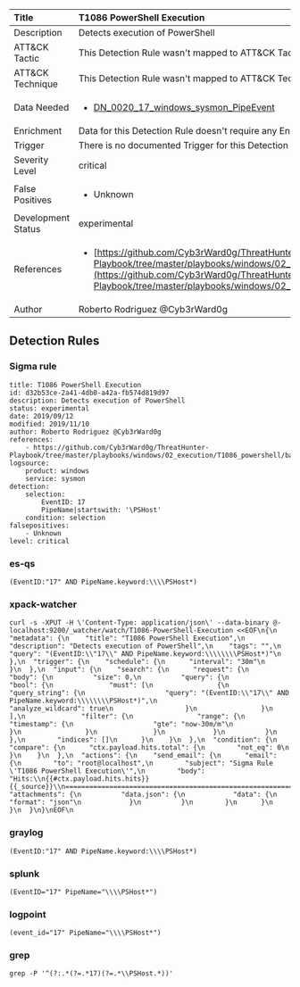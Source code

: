 | Title                | T1086 PowerShell Execution                                                                                                                                                 |
|:---------------------|:------------------------------------------------------------------------------------------------------------------------------------------------------------|
| Description          | Detects execution of PowerShell                                                                                                                                           |
| ATT&amp;CK Tactic    |   This Detection Rule wasn't mapped to ATT&amp;CK Tactic yet  |
| ATT&amp;CK Technique |  This Detection Rule wasn't mapped to ATT&amp;CK Technique yet  |
| Data Needed          | <ul><li>[DN_0020_17_windows_sysmon_PipeEvent](../Data_Needed/DN_0020_17_windows_sysmon_PipeEvent.md)</li></ul>  |
| Enrichment           |  Data for this Detection Rule doesn't require any Enrichments.  |
| Trigger              |  There is no documented Trigger for this Detection Rule yet  |
| Severity Level       | critical |
| False Positives      | <ul><li>Unknown</li></ul>  |
| Development Status   | experimental |
| References           | <ul><li>[https://github.com/Cyb3rWard0g/ThreatHunter-Playbook/tree/master/playbooks/windows/02_execution/T1086_powershell/basic_powershell_execution.md](https://github.com/Cyb3rWard0g/ThreatHunter-Playbook/tree/master/playbooks/windows/02_execution/T1086_powershell/basic_powershell_execution.md)</li></ul>  |
| Author               | Roberto Rodriguez @Cyb3rWard0g |


## Detection Rules

### Sigma rule

```
title: T1086 PowerShell Execution
id: d32b53ce-2a41-4db0-a42a-fb574d819d97
description: Detects execution of PowerShell
status: experimental
date: 2019/09/12
modified: 2019/11/10
author: Roberto Rodriguez @Cyb3rWard0g
references:
    - https://github.com/Cyb3rWard0g/ThreatHunter-Playbook/tree/master/playbooks/windows/02_execution/T1086_powershell/basic_powershell_execution.md
logsource:
    product: windows
    service: sysmon
detection:
    selection: 
        EventID: 17
        PipeName|startswith: '\PSHost'
    condition: selection
falsepositives:
    - Unknown
level: critical
```





### es-qs
    
```
(EventID:"17" AND PipeName.keyword:\\\\PSHost*)
```


### xpack-watcher
    
```
curl -s -XPUT -H \'Content-Type: application/json\' --data-binary @- localhost:9200/_watcher/watch/T1086-PowerShell-Execution <<EOF\n{\n  "metadata": {\n    "title": "T1086 PowerShell Execution",\n    "description": "Detects execution of PowerShell",\n    "tags": "",\n    "query": "(EventID:\\"17\\" AND PipeName.keyword:\\\\\\\\PSHost*)"\n  },\n  "trigger": {\n    "schedule": {\n      "interval": "30m"\n    }\n  },\n  "input": {\n    "search": {\n      "request": {\n        "body": {\n          "size": 0,\n          "query": {\n            "bool": {\n              "must": [\n                {\n                  "query_string": {\n                    "query": "(EventID:\\"17\\" AND PipeName.keyword:\\\\\\\\PSHost*)",\n                    "analyze_wildcard": true\n                  }\n                }\n              ],\n              "filter": {\n                "range": {\n                  "timestamp": {\n                    "gte": "now-30m/m"\n                  }\n                }\n              }\n            }\n          }\n        },\n        "indices": []\n      }\n    }\n  },\n  "condition": {\n    "compare": {\n      "ctx.payload.hits.total": {\n        "not_eq": 0\n      }\n    }\n  },\n  "actions": {\n    "send_email": {\n      "email": {\n        "to": "root@localhost",\n        "subject": "Sigma Rule \'T1086 PowerShell Execution\'",\n        "body": "Hits:\\n{{#ctx.payload.hits.hits}}{{_source}}\\n================================================================================\\n{{/ctx.payload.hits.hits}}",\n        "attachments": {\n          "data.json": {\n            "data": {\n              "format": "json"\n            }\n          }\n        }\n      }\n    }\n  }\n}\nEOF\n
```


### graylog
    
```
(EventID:"17" AND PipeName.keyword:\\\\PSHost*)
```


### splunk
    
```
(EventID="17" PipeName="\\\\PSHost*")
```


### logpoint
    
```
(event_id="17" PipeName="\\\\PSHost*")
```


### grep
    
```
grep -P '^(?:.*(?=.*17)(?=.*\\PSHost.*))'
```



